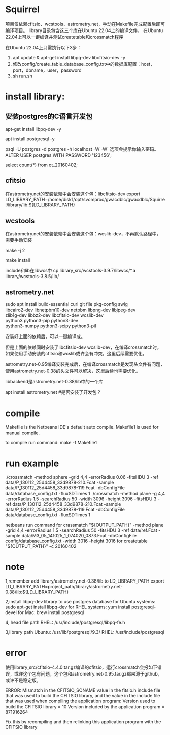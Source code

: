 Squirrel
========

项目仅依赖cfitsio、wcstools、astrometry.net，手动在Makefile完成配置后即可编译项目。
library目录包含这三个库在Ubuntu 22.04上的编译文件， 在Ubuntu 22.04上可以一键编译并测试createtable和crossmatch程序

在Ubuntu 22.04上只需执行以下3步：
1. apt update & apt-get install libpq-dev libcfitsio-dev -y 
2. 修改config/create_table_database_config.txt中的数据库配置：host，port，dbname，user，password
3. sh run.sh

# install library: 

## 安装postgres的C语言开发包

apt-get install libpq-dev -y 
 
apt install postgresql -y 

psql -U postgres -d postgres -h localhost -W
-W` 选项会提示你输入密码。
ALTER USER postgres WITH PASSWORD '123456';

 select count(*) from ot_20160402;

## cfitsio

在astrometry.net的安装依赖中会安装这个包：libcfitsio-dev
export LD_LIBRARY_PATH=/home/disk1/opt/svomproc/gwacdblc/gwacdblc/Squirrel/library/lib:${LD_LIBRARY_PATH}

## wcstools 

在astrometry.net的安装依赖中会安装这个包：wcslib-dev，不再默认路径中，需要手动安装

make -j 2

make install

include和lib在libwcs中
cp library_src/wcstools-3.9.7/libwcs/*.a library/wcstools-3.8.5/lib/



## astrometry.net

sudo apt install build-essential curl git file pkg-config swig \
       libcairo2-dev libnetpbm10-dev netpbm libpng-dev libjpeg-dev \
       zlib1g-dev libbz2-dev libcfitsio-dev wcslib-dev \
       python3 python3-pip python3-dev \
       python3-numpy python3-scipy python3-pil

安装好上面的依赖后，可以一键编译成。

但是上面的依赖同时安装了libcfitsio-dev wcslib-dev，在编译crossmatch时，如果使用手动安装的cfitsio和wcslib或许会有冲突，这里后续需要优化。

astrometry.net-0.95编译安装完成后，在编译crossmatch是发现头文件有问题，使用astrometry.net-0.38的头文件可以解决，这里后续也需要优化。

libbackend是astrometry.net-0.38/lib中的一个库

apt install astrometry.net #是否安装了开发包？

# compile
Makefile is the Netbeans IDE's default auto compile.
Makefile1 is used for manual compile.

to compile run command:
make -f Makefile1

# run example
./crossmatch -method sphere -grid 4,4 -errorRadius 0.06 -fitsHDU 3 -ref  data/P_130112_25d4458_33d9878-210.Fcat -sample data/P_130112_25d4458_33d9878-119.Fcat -dbConfigFile data/database_config.txt -fluxSDTimes 1
./crossmatch -method plane  -g 4,4 -errorRadius 1.5 -searchRadius 50 -width 3096 -height 3096 -fitsHDU 3 -ref  data/P_130112_25d4458_33d9878-210.Fcat -sample data/P_130112_25d4458_33d9878-119.Fcat -dbConfigFile data/database_config.txt -fluxSDTimes 1

netbeans run command
for crassmatch
"${OUTPUT_PATH}"  -method plane -grid 4,4 -errorRadius 1.5 -searchRadius 50 -fitsHDU 3 -ref  data/ref.Fcat -sample data/M3_05_141025_1_074020_0873.Fcat -dbConfigFile config/database_config.txt -width 3016 -height 3016
for createtable
"${OUTPUT_PATH}" -c 20160402


# note
1,remember add library/astrometry.net-0.38/lib to LD_LIBRARY_PATH
export LD_LIBRARY_PATH=project_path/library/astrometry.net-0.38/lib:${LD_LIBRARY_PATH}

2,install libpq-dev library to use postgres database
for Ubuntu systems: sudo apt-get install libpq-dev
for RHEL systems: yum install postgresql-devel
for Mac: brew install postgresql

4, head file path
RHEL: /usr/include/postgresql/libpq-fe.h

3,library path
Ubuntu: /usr/lib/postgresql/9.3/
RHEL: /usr/include/postgresql


# error

使用library_src/cfitsio-4.4.0.tar.gz编译的cfitsio，运行crossmatch会报如下错误，或许这个包有问题，这个包和astrometry.net-0.95.tar.gz都来源于github，或许不是稳定版。

ERROR: Mismatch in the CFITSIO_SONAME value in the fitsio.h include file
that was used to build the CFITSIO library, and the value in the include file
that was used when compiling the application program:
   Version used to build the CFITSIO library   = 10
   Version included by the application program = 871916264

Fix this by recompiling and then relinking this application program 
with the CFITSIO library